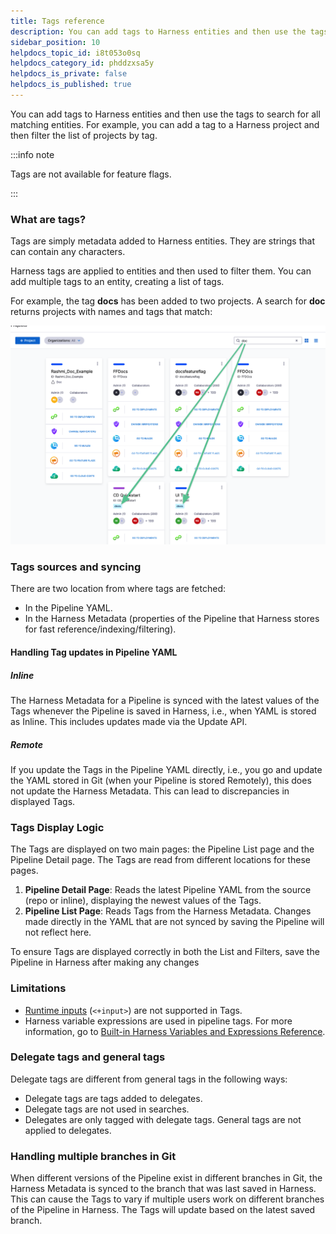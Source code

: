 ```yaml
---
title: Tags reference
description: You can add tags to Harness entities and then use the tags to search for all matching entities. For example, you can add a tag to a Harness project and then filter the list of projects by tag.
sidebar_position: 10
helpdocs_topic_id: i8t053o0sq
helpdocs_category_id: phddzxsa5y
helpdocs_is_private: false
helpdocs_is_published: true
---
```


You can add tags to Harness entities and then use the tags to search for all matching entities. For example, you can add a tag to a Harness project and then filter the list of projects by tag.

:::info note

Tags are not available for feature flags.

:::

### What are tags?

Tags are simply metadata added to Harness entities. They are strings that can contain any characters.

Harness tags are applied to entities and then used to filter them. You can add multiple tags to an entity, creating a list of tags.

For example, the tag **docs** has been added to two projects. A search for **doc** returns projects with names and tags that match:

![](./static/tags-reference-18.png)

### Tags sources and syncing

There are two location from where tags are fetched:

- In the Pipeline YAML.
- In the Harness Metadata (properties of the Pipeline that Harness stores for fast reference/indexing/filtering).

#### Handling Tag updates in Pipeline YAML 

##### Inline

The Harness Metadata for a Pipeline is synced with the latest values of the Tags whenever the Pipeline is saved in Harness, i.e., when YAML is stored as Inline. This includes updates made via the Update API.

##### Remote

If you update the Tags in the Pipeline YAML directly, i.e., you go and update the YAML stored in Git (when your Pipeline is stored Remotely), this does not update the Harness Metadata. This can lead to discrepancies in displayed Tags.

### Tags Display Logic

The Tags are displayed on two main pages: the Pipeline List page and the Pipeline Detail page. The Tags are read from different locations for these pages.

1. **Pipeline Detail Page**: Reads the latest Pipeline YAML from the source (repo or inline), displaying the newest values of the Tags.
2. **Pipeline List Page**: Reads Tags from the Harness Metadata. Changes made directly in the YAML that are not synced by saving the Pipeline will not reflect here.

To ensure Tags are displayed correctly in both the List and Filters, save the Pipeline in Harness after making any changes

### Limitations

* [Runtime inputs](/docs/platform/variables-and-expressions/runtime-inputs) (`<+input>`) are not supported in Tags.
* Harness variable expressions are used in pipeline tags. For more information, go to [Built-in Harness Variables and Expressions Reference](/docs/platform/variables-and-expressions/harness-variables).

### Delegate tags and general tags

Delegate tags are different from general tags in the following ways:

* Delegate tags are tags added to delegates.
* Delegate tags are not used in searches.
* Delegates are only tagged with delegate tags. General tags are not applied to delegates.

### Handling multiple branches in Git

When different versions of the Pipeline exist in different branches in Git, the Harness Metadata is synced to the branch that was last saved in Harness. This can cause the Tags to vary if multiple users work on different branches of the Pipeline in Harness. The Tags will update based on the latest saved branch.
